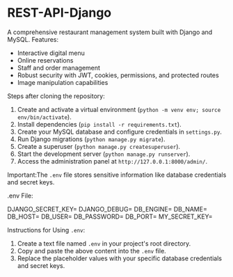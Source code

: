 # REST-API-Django

A comprehensive restaurant management system built with Django and MySQL.
Features:

* Interactive digital menu
* Online reservations
* Staff and order management
* Robust security with JWT, cookies, permissions, and protected routes
* Image manipulation capabilities


Steps after cloning the repository:

1. Create and activate a virtual environment (`python -m venv env; source env/bin/activate`).
2. Install dependencies (`pip install -r requirements.txt`).
3. Create your MySQL database and configure credentials in `settings.py`.
4. Run Django migrations (`python manage.py migrate`).
5. Create a superuser (`python manage.py createsuperuser`).
6. Start the development server (`python manage.py runserver`).
7. Access the administration panel at `http://127.0.0.1:8000/admin/`.


Important:The `.env` file stores sensitive information like database credentials and secret keys. 

.env File:

DJANGO_SECRET_KEY=
DJANGO_DEBUG=
DB_ENGINE=
DB_NAME=
DB_HOST=
DB_USER=
DB_PASSWORD=
DB_PORT=
MY_SECRET_KEY=

Instructions for Using `.env`:

1. Create a text file named `.env` in your project's root directory.
2. Copy and paste the above content into the `.env` file.
3. Replace the placeholder values with your specific database credentials and secret keys.
